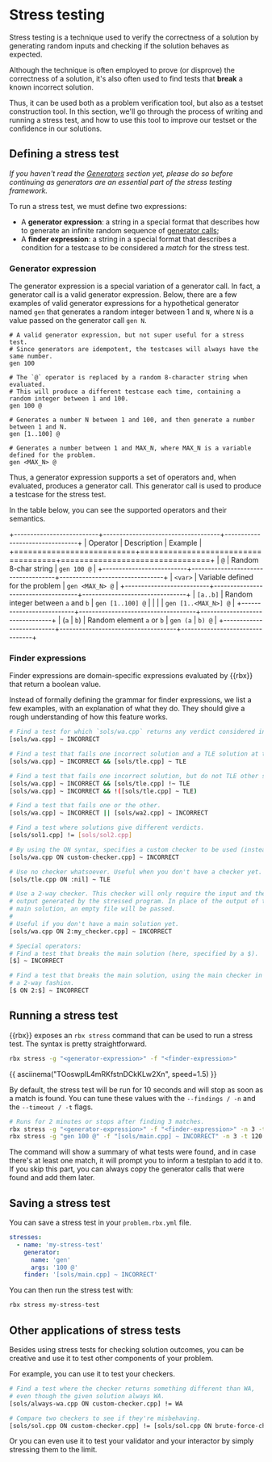 # Stress testing

Stress testing is a technique used to verify the correctness of a solution by generating random inputs
and checking if the solution behaves as expected.

Although the technique is often employed to prove (or disprove) the correctness of a solution, it's
also often used to find tests that **break** a known incorrect solution.

Thus, it can be used both as a problem verification tool, but also as a testset construction tool. In this section, we'll go through the process of writing and running a stress test, and how to use this tool to
improve our testset or the confidence in our solutions.

## Defining a stress test

*If you haven't read the [Generators](testset/generators.md) section yet, please do so before continuing as
generators are an essential part of the stress testing framework.*

To run a stress test, we must define two expressions:

- A **generator expression**: a string in a special format that describes how to generate an
  infinite random sequence of [generator calls](testset/generators.md#generator-calls);
- A **finder expression**: a string in a special format that describes a condition for a testcase
  to be considered a *match* for the stress test.

### Generator expression

The generator expression is a special variation of a generator call. In fact, a generator call
is a valid generator expression. Below, there are a few examples of valid generator expressions
for a hypothetical generator named `gen` that generates a random integer between 1 and `N`, where `N`
is a value passed on the generator call `gen N`.

```
# A valid generator expression, but not super useful for a stress test.
# Since generators are idempotent, the testcases will always have the same number.
gen 100

# The `@` operator is replaced by a random 8-character string when evaluated.
# This will produce a different testcase each time, containing a random integer between 1 and 100.
gen 100 @

# Generates a number N between 1 and 100, and then generate a number between 1 and N.
gen [1..100] @

# Generates a number between 1 and MAX_N, where MAX_N is a variable defined for the problem.
gen <MAX_N> @
```

Thus, a generator expression supports a set of operators and, when evaluated, produces a generator call.
This generator call is used to produce a testcase for the stress test.

In the table below, you can see the supported operators and their semantics.

+--------------------------+------------------------------------+--------------------------------+
|         Operator         |            Description             |            Example             |
+==========================+====================================+================================+
| `@`                      | Random 8-char string               | `gen 100 @`                    |
+--------------------------+------------------------------------+--------------------------------+
| `<var>`                  | Variable defined for the problem   | `gen <MAX_N> @`                |
+--------------------------+------------------------------------+--------------------------------+
| `[a..b]`                 | Random integer between `a` and `b` | `gen [1..100] @`               |
|                          |                                    | `gen [1..<MAX_N>] @`           |
+--------------------------+------------------------------------+--------------------------------+
| (`a` &VerticalLine; `b`) | Random element `a` or `b`          | `gen (a` &VerticalLine; `b) @` |
+--------------------------+------------------------------------+--------------------------------+

### Finder expressions

Finder expressions are domain-specific expressions evaluated by {{rbx}} that return a boolean value.

Instead of formally defining the grammar for finder expressions, we list a few examples, with an explanation of what they do. They should give a rough understanding
of how this feature works.

```sh
# Find a test for which `sols/wa.cpp` returns any verdict considered incorrect.
[sols/wa.cpp] ~ INCORRECT

# Find a test that fails one incorrect solution and a TLE solution at the same time.
[sols/wa.cpp] ~ INCORRECT && [sols/tle.cpp] ~ TLE

# Find a test that fails one incorrect solution, but do not TLE other solution at the same time.
[sols/wa.cpp] ~ INCORRECT && [sols/tle.cpp] !~ TLE
[sols/wa.cpp] ~ INCORRECT && !([sols/tle.cpp] ~ TLE)

# Find a test that fails one or the other.
[sols/wa.cpp] ~ INCORRECT || [sols/wa2.cpp] ~ INCORRECT

# Find a test where solutions give different verdicts.
[sols/sol1.cpp] != [sols/sol2.cpp]

# By using the ON syntax, specifies a custom checker to be used (instead of the main one).
[sols/wa.cpp ON custom-checker.cpp] ~ INCORRECT

# Use no checker whatsoever. Useful when you don't have a checker yet.
[sols/tle.cpp ON :nil] ~ TLE

# Use a 2-way checker. This checker will only require the input and the
# output generated by the stressed program. In place of the output of the
# main solution, an empty file will be passed.
#
# Useful if you don't have a main solution yet.
[sols/wa.cpp ON 2:my_checker.cpp] ~ INCORRECT

# Special operators:
# Find a test that breaks the main solution (here, specified by a $).
[$] ~ INCORRECT

# Find a test that breaks the main solution, using the main checker in
# a 2-way fashion.
[$ ON 2:$] ~ INCORRECT
```

## Running a stress test

{{rbx}} exposes an `rbx stress` command that can be used to run a stress test. The syntax is pretty straightforward.

```sh
rbx stress -g "<generator-expression>" -f "<finder-expression>"
```

{{ asciinema("TOoswpIL4mRKfstnDCkKLw2Xn", speed=1.5) }}

By default, the stress test will be run for 10 seconds and will stop as soon as a match is found. You can tune these values
with the `--findings / -n` and the `--timeout / -t` flags.

```sh
# Runs for 2 minutes or stops after finding 3 matches.
rbx stress -g "<generator-expression>" -f "<finder-expression>" -n 3 -t 120
rbx stress -g "gen 100 @" -f "[sols/main.cpp] ~ INCORRECT" -n 3 -t 120
```

The command will show a summary of what tests were found, and in case there's at least one match, it will
prompt you to inform a testplan to add it to. If you skip this part, you can always copy the generator calls
that were found and add them later.

## Saving a stress test

You can save a stress test in your `problem.rbx.yml` file.

```yaml
stresses:
  - name: 'my-stress-test'
    generator:
      name: 'gen'
      args: '100 @'
    finder: '[sols/main.cpp] ~ INCORRECT'
```

You can then run the stress test with:

```sh
rbx stress my-stress-test
```

## Other applications of stress tests

Besides using stress tests for checking solution outcomes, you can be creative and use it to test other components of your problem.

For example, you can use it to test your checkers.

```sh
# Find a test where the checker returns something different than WA,
# even though the given solution always WA.
[sols/always-wa.cpp ON custom-checker.cpp] != WA

# Compare two checkers to see if they're misbehaving.
[sols/sol.cpp ON custom-checker.cpp] != [sols/sol.cpp ON brute-force-checker.cpp]
```

Or you can even use it to test your validator and your interactor by simply stressing them to the limit.





